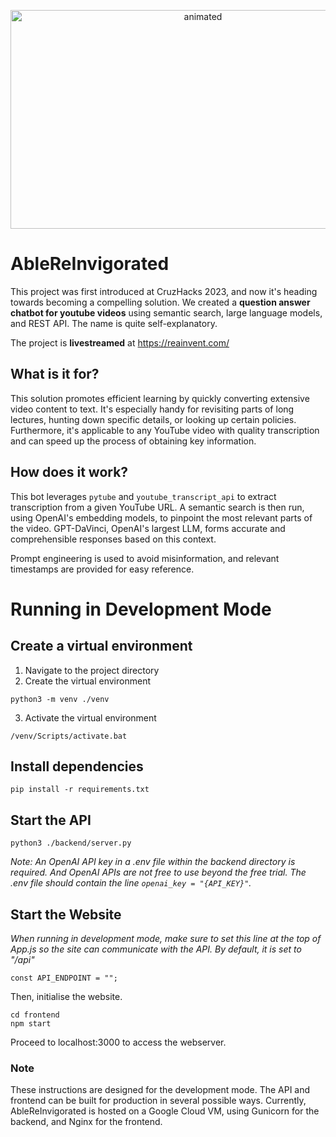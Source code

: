 
<p align="center">
  <img src="https://media.giphy.com/media/oepOUjo00amPeTO6ye/giphy.gif" width=600 height=350 alt="animated" />
</p>

# AbleReInvigorated

This project was first introduced at CruzHacks 2023, and now it's heading towards becoming a compelling solution. We created a **question answer chatbot for youtube videos** using semantic search, large language models, and REST API. The name is quite self-explanatory.

The project is **livestreamed** at https://reainvent.com/

## What is it for? 

This solution promotes efficient learning by quickly converting extensive video content to text. It's especially handy for revisiting parts of long lectures, hunting down specific details, or looking up certain policies. Furthermore, it's applicable to any YouTube video with quality transcription and can speed up the process of obtaining key information.

## How does it work? 

This bot leverages `pytube` and `youtube_transcript_api` to extract transcription from a given YouTube URL. A semantic search is then run, using OpenAI's embedding models, to pinpoint the most relevant parts of the video. GPT-DaVinci, OpenAI's largest LLM, forms accurate and comprehensible responses based on this context.

Prompt engineering is used to avoid misinformation, and relevant timestamps are provided for easy reference.

# Running in Development Mode

## Create a virtual environment
1. Navigate to the project directory
2. Create the virtual environment
```console 
python3 -m venv ./venv
```
3. Activate the virtual environment
```console 
/venv/Scripts/activate.bat
```
## Install dependencies
```console 
pip install -r requirements.txt
```
## Start the API
```console 
python3 ./backend/server.py
```
_Note: An OpenAI API key in a .env file within the backend directory is required. And OpenAI APIs are not free to use beyond the free trial. The .env file should contain the line `openai_key = "{API_KEY}"`._
## Start the Website
*When running in development mode, make sure to set this line at the top of App.js so the site can communicate with the API. By default, it is set to "/api"*
```console
const API_ENDPOINT = "";
```
Then, initialise the website.
```console
cd frontend
npm start
```

Proceed to localhost:3000 to access the webserver.

### Note
These instructions are designed for the development mode. The API and frontend can be built for production in several possible ways. Currently, AbleReInvigorated is hosted on a Google Cloud VM, using Gunicorn for the backend, and Nginx for the frontend.